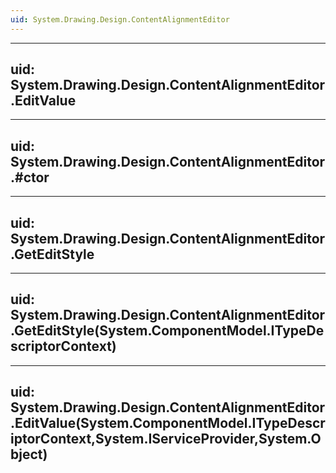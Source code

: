 ```yaml
---
uid: System.Drawing.Design.ContentAlignmentEditor
---
```


---
uid: System.Drawing.Design.ContentAlignmentEditor.EditValue
---

---
uid: System.Drawing.Design.ContentAlignmentEditor.#ctor
---

---
uid: System.Drawing.Design.ContentAlignmentEditor.GetEditStyle
---

---
uid: System.Drawing.Design.ContentAlignmentEditor.GetEditStyle(System.ComponentModel.ITypeDescriptorContext)
---

---
uid: System.Drawing.Design.ContentAlignmentEditor.EditValue(System.ComponentModel.ITypeDescriptorContext,System.IServiceProvider,System.Object)
---
